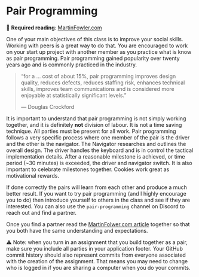 # Pair Programming

📖 **Required reading**: [MartinFowler.com](https://martinfowler.com/articles/on-pair-programming.html)

One of your main objectives of this class is to improve your social skills. Working with peers is a great way to do that. You are encouraged to work on your start up project with another member as you practice what is know as pair programming. Pair programming gained popularity over twenty years ago and is commonly practiced in the industry.

> “for a … cost of about 15%, pair programming improves design quality, reduces defects, reduces staffing risk, enhances technical skills, improves team communications and is considered more enjoyable at statistically significant levels.”
>
> — Douglas Crockford

It is important to understand that pair programming is not simply working together, and it is definitely **not** division of labour. It is not a time saving technique. All parties must be present for all work. Pair programming follows a very specific process where one member of the pair is the driver and the other is the navigator. The Navigator researches and outlines the overall design. The driver handles the keyboard and is in control the tactical implementation details. After a reasonable milestone is achieved, or time period (~30 minutes) is exceeded, the driver and navigator switch. It is also important to celebrate milestones together. Cookies work great as motivational rewards.

If done correctly the pairs will learn from each other and produce a much better result. If you want to try pair programming (and I highly encourage you to do) then introduce yourself to others in the class and see if they are interested. You can also use the `pair-programming` channel on Discord to reach out and find a partner.

Once you find a partner read the [MartinFolwer.com article](https://martinfowler.com/articles/on-pair-programming.html) together so that you both have the same understanding and expectations.

⚠ Note: when you turn in an assignment that you build together as a pair, make sure you include all parties in your application footer. Your GitHub commit history should also represent commits from everyone associated with the creation of the assignment. That means you may need to change who is logged in if you are sharing a computer when you do your commits.
